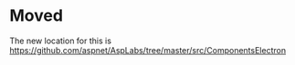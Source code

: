 # Moved

The new location for this is https://github.com/aspnet/AspLabs/tree/master/src/ComponentsElectron
